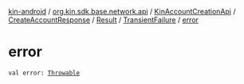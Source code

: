 [kin-android](../../../../../index.md) / [org.kin.sdk.base.network.api](../../../../index.md) / [KinAccountCreationApi](../../../index.md) / [CreateAccountResponse](../../index.md) / [Result](../index.md) / [TransientFailure](index.md) / [error](./error.md)

# error

`val error: `[`Throwable`](https://kotlinlang.org/api/latest/jvm/stdlib/kotlin/-throwable/index.html)